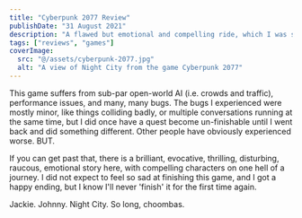 ```yaml
---
title: "Cyberpunk 2077 Review"
publishDate: "31 August 2021"
description: "A flawed but emotional and compelling ride, which I was sad to say goodbye to."
tags: ["reviews", "games"]
coverImage:
  src: "@/assets/cyberpunk-2077.jpg"
  alt: "A view of Night City from the game Cyberpunk 2077"
---
```


This game suffers from sub-par open-world AI (i.e. crowds and traffic), performance issues, and many, many bugs. The bugs I experienced were mostly minor, like things colliding badly, or multiple conversations running at the same time, but I did once have a quest become un-finishable until I went back and did something different. Other people have obviously experienced worse. BUT.

If you can get past that, there is a brilliant, evocative, thrilling, disturbing, raucous, emotional story here, with compelling characters on one hell of a journey. I did not expect to feel so sad at finishing this game, and I got a happy ending, but I know I'll never 'finish' it for the first time again.

Jackie. Johnny. Night City. So long, choombas.
